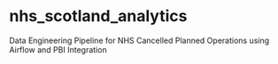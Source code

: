 # nhs_scotland_analytics
Data Engineering Pipeline for NHS Cancelled Planned Operations using Airflow and PBI Integration
